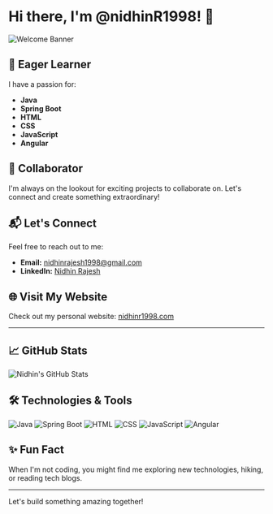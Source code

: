 # Hi there, I'm @nidhinR1998! 👋

![Welcome Banner](https://via.placeholder.com/800x200.png?text=Welcome+to+My+GitHub+Profile!)

## 🌱 Eager Learner
I have a passion for:
- **Java**
- **Spring Boot**
- **HTML**
- **CSS**
- **JavaScript**
- **Angular**

## 🚀 Collaborator
I'm always on the lookout for exciting projects to collaborate on. Let's connect and create something extraordinary!

## 📬 Let's Connect
Feel free to reach out to me:
- **Email:** [nidhinrajesh1998@gmail.com](mailto:nidhinrajesh1998@gmail.com)
- **LinkedIn:** [Nidhin Rajesh](https://www.linkedin.com/in/nidhinr1998/)

## 🌐 Visit My Website
Check out my personal website: [nidhinr1998.com](http://nidhinr1998.com)

---

## 📈 GitHub Stats
![Nidhin's GitHub Stats](https://github-readme-stats.vercel.app/api?username=nidhinR1998&show_icons=true&theme=radical)

## 🛠️ Technologies & Tools
![Java](https://img.shields.io/badge/-Java-333333?style=flat&logo=java)
![Spring Boot](https://img.shields.io/badge/-Spring%20Boot-333333?style=flat&logo=spring-boot)
![HTML](https://img.shields.io/badge/-HTML-333333?style=flat&logo=html5)
![CSS](https://img.shields.io/badge/-CSS-333333?style=flat&logo=css3)
![JavaScript](https://img.shields.io/badge/-JavaScript-333333?style=flat&logo=javascript)
![Angular](https://img.shields.io/badge/-Angular-333333?style=flat&logo=angular)

## ✨ Fun Fact
When I'm not coding, you might find me exploring new technologies, hiking, or reading tech blogs.

---

Let's build something amazing together!